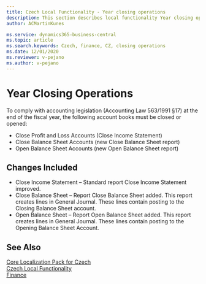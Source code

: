 ```yaml
---
title: Czech Local Functionality - Year closing operations
description: This section describes local functionality Year closing operations
author: ACMartinKunes

ms.service: dynamics365-business-central
ms.topic: article
ms.search.keywords: Czech, finance, CZ, closing operations
ms.date: 12/01/2020
ms.reviewer: v-pejano
ms.author: v-pejano
---
```


# Year Closing Operations

To comply with accounting legislation (Accounting Law 563/1991 §17) at the end of the fiscal year, the following account books must be closed or opened:

- Close Profit and Loss Accounts (Close Income Statement)
- Close Balance Sheet Accounts (new Close Balance Sheet report)
- Open Balance Sheet Accounts (new Open Balance Sheet report)

## Changes Included  

- Close Income Statement – Standard report Close Income Statement improved.
- Close Balance Sheet – Report Close Balance Sheet added. This report creates lines in General Journal. These lines contain posting to the Closing Balance Sheet account.
- Open Balance Sheet – Report Open Balance Sheet added. This report creates lines in General Journal. These lines contain posting to the Opening Balance Sheet Account.

## See Also

[Core Localization Pack for Czech](ui-extensions-core-localization-pack-cz.md)  
[Czech Local Functionality](czech-local-functionality.md)  
[Finance](finance.md)  

